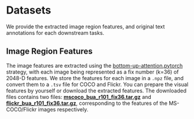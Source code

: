 # Datasets

We provide the extracted image region features, and original text annotations for each downstream tasks.

## Image Region Features
The image features are extracted using the [bottom-up-attention.pytorch](https://github.com/MILVLG/bottom-up-attention.pytorch) strategy, with each image being represented as a fix number (k=36) of 2048-D features. We store the features for each image in a `.npz` file, and convert them to a `.tsv` file for COCO and Flickr. You can prepare the visual features by yourself or download the extracted features. The downloaded files contains two files: [**mscoco_bua_r101_fix36.tar.gz**](https://awma1-my.sharepoint.com/:u:/g/personal/yuz_l0_tn/ETVLb0s1EltHizf4mqk16a4BFzujqng5ffAIrAP48egZKQ?download=1) and [**flickr_bua_r101_fix36.tar.gz**](), corresponding to the features of the MS-COCO/Flickr images respectively. 